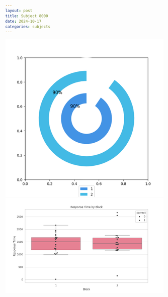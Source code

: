 ```yaml
---
layout: post
title: Subject 8000
date: 2024-10-17
categories: subjects
---
```


![](data/8000/run-16/8000__acc_test.png)
![](data/8000/run-16/8000_rt.png)
